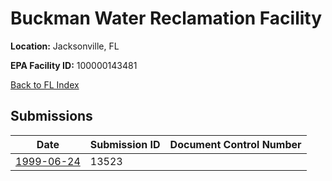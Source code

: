 # Buckman Water Reclamation Facility

**Location:** Jacksonville, FL

**EPA Facility ID:** 100000143481

[Back to FL Index](../../index.md)

## Submissions

| Date | Submission ID | Document Control Number |
|------|--------------|-------------------------|
| [1999-06-24](submissions/13523.md) | 13523 |  |
